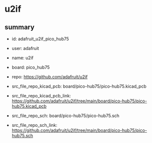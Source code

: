 # u2if
 
## summary 
* id: adafruit_u2if_pico_hub75
* user: adafruit
* name: u2if
* board: pico_hub75
* repo: https://github.com/adafruit/u2if
* src_file_repo_kicad_pcb: board/pico-hub75/pico-hub75.kicad_pcb
* src_file_repo_kicad_pcb_link: https://github.com/adafruit/u2if/tree/main/board/pico-hub75/pico-hub75.kicad_pcb


* src_file_repo_sch: board/pico-hub75/pico-hub75.sch
* src_file_repo_sch_link: https://github.com/adafruit/u2if/tree/main/board/pico-hub75/pico-hub75.sch




